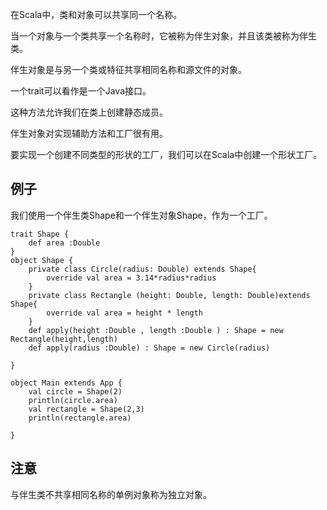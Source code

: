 在Scala中，类和对象可以共享同一个名称。

当一个对象与一个类共享一个名称时，它被称为伴生对象，并且该类被称为伴生类。

伴生对象是与另一个类或特征共享相同名称和源文件的对象。

一个trait可以看作是一个Java接口。

这种方法允许我们在类上创建静态成员。

伴生对象对实现辅助方法和工厂很有用。

要实现一个创建不同类型的形状的工厂，我们可以在Scala中创建一个形状工厂。

## 例子

我们使用一个伴生类Shape和一个伴生对象Shape，作为一个工厂。

```
trait Shape {
    def area :Double
}
object Shape {
    private class Circle(radius: Double) extends Shape{
        override val area = 3.14*radius*radius
    }
    private class Rectangle (height: Double, length: Double)extends Shape{
        override val area = height * length
    }
    def apply(height :Double , length :Double ) : Shape = new Rectangle(height,length)
    def apply(radius :Double) : Shape = new Circle(radius)

}

object Main extends App {
    val circle = Shape(2)
    println(circle.area)
    val rectangle = Shape(2,3)
    println(rectangle.area)

}

```

## 注意

与伴生类不共享相同名称的单例对象称为独立对象。